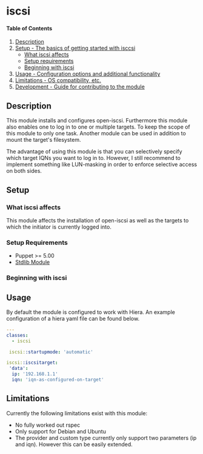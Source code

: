 # iscsi 

#### Table of Contents

1. [Description](#description)
2. [Setup - The basics of getting started with isccsi](#setup)
    * [What iscsi affects](#what-iscsi-affects)
    * [Setup requirements](#setup-requirements)
    * [Beginning with iscsi](#beginning-with-iscsi)
3. [Usage - Configuration options and additional functionality](#usage)
4. [Limitations - OS compatibility, etc.](#limitations)
5. [Development - Guide for contributing to the module](#development)

## Description

This module installs and configures open-iscsi. Furthermore this module
also enables one to log in to one or multiple targets. To keep the scope
of this module to only one task. Another module can be used in addition
to mount the target's filesystem.

The advantage of using this module is that you can selectively specify
which target IQNs you want to log in to. However, I still recommend to
implement something like LUN-masking in order to enforce selective access
on both sides.

## Setup

### What iscsi affects

This module affects the installation of open-iscsi as well as the targets
to which the initiator is currently logged into.

### Setup Requirements

* Puppet >= 5.00
* [Stdlib Module](https://forge.puppet.com/puppetlabs/stdlib)

### Beginning with iscsi

## Usage

By default the module is configured to work with Hiera. An example
configuration of a hiera yaml file can be found below.

```yaml
---
classes:
  - iscsi

 iscsi::startupmode: 'automatic'

iscsi::iscsitarget:
 'data':
  ip: '192.168.1.1'
  iqn: 'iqn-as-configured-on-target'
```

## Limitations

Currently the following limitations exist with this module:
* No fully worked out rspec
* Only support for Debian and Ubuntu
* The provider and custom type currently only support two parameters (ip and iqn). However this can be easily extended.


